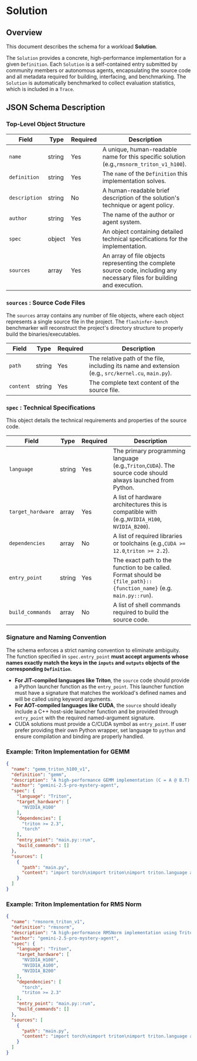 # Solution

## Overview

This document describes the schema for a workload **Solution**.

The `Solution` provides a concrete, high-performance implementation for a given `Definition`. Each `Solution` is a self-contained entry submitted by community members or autonomous agents, encapsulating the source code and all metadata required for building, interfacing, and benchmarking. The `Solution` is automatically benchmarked to collect evaluation statistics, which is included in a `Trace`.

## JSON Schema Description

### Top-Level Object Structure

| **Field** | **Type** | **Required** | **Description** |
| --- | --- | --- | --- |
| `name` | string | Yes | A unique, human-readable name for this specific solution (e.g.,`rmsnorm_triton_v1_h100`). |
| `definition` | string | Yes | The `name` of the `Definition` this implementation solves. |
| `description` | string | No | A human-readable brief description of the solution's technique or agent policy. |
| `author` | string | Yes | The name of the author or agent system. |
| `spec` | object | Yes | An object containing detailed technical specifications for the implementation. |
| `sources` | array | Yes | An array of file objects representing the complete source code, including any necessary files for building and execution. |

### `sources` : Source Code Files

The `sources` array contains any number of file objects, where each object represents a single source file in the project. The `flashinfer-bench` benchmarker will reconstruct the project's directory structure to properly build the binaries/executables.

| Field | Type | Required | Description |
| --- | --- | --- | --- |
| `path` | string | Yes | The relative path of the file, including its name and extension (e.g., `src/kernel.cu`, `main.py`). |
| `content` | string | Yes | The complete text content of the source file. |

### `spec` : Technical Specifications

This object details the technical requirements and properties of the source code.

| **Field** | **Type** | **Required** | **Description** |
| --- | --- | --- | --- |
| `language` | string | Yes | The primary programming language (e.g.,`Triton`,`CUDA`). The source code should always launched from Python. |
| `target_hardware` | array | Yes | A list of hardware architectures this is compatible with (e.g.,`NVIDIA_H100`, `NVIDIA_B200`). |
| `dependencies` | array | No | A list of required libraries or toolchains (e.g.,`CUDA >= 12.0`,`triton >= 2.2`). |
| `entry_point` | string | Yes | The exact path to the function to be called. Format should be `{file_path}::{function_name}` (e.g. `main.py::run`). |
| `build_commands` | array | No | A list of shell commands required to build the source code. |

### Signature and Naming Convention

The schema enforces a strict naming convention to eliminate ambiguity. The function specified in `spec.entry_point` **must accept arguments whose names exactly match the keys in the `inputs` and `outputs` objects of the corresponding `Definition`**.

- **For JIT-compiled languages like Triton**, the `source` code should provide a Python launcher function as the `entry_point`. This launcher function must have a signature that matches the workload's defined names and will be called using keyword arguments.
- **For AOT-compiled languages like CUDA**, the `source` should ideally include a C++ host-side launcher function and be provided through `entry_point` with the required named-argument signature.
- CUDA solutions must provide a C/CUDA symbol as `entry_point`. If user prefer providing their own Python wrapper, set language to `python` and ensure compilation and binding are properly handled.

### Example: Triton Implementation for GEMM

```json
{
  "name": "gemm_triton_h100_v1",
  "definition": "gemm",
  "description": "A high-performance GEMM implementation (C = A @ B.T) using Triton. Generated by one-shot inquiry with Gemini-2.5-Pro.",
  "author": "gemini-2.5-pro-mystery-agent",
  "spec": {
    "language": "Triton",
    "target_hardware": [
      "NVIDIA_H100"
    ],
    "dependencies": [
      "triton >= 2.3",
      "torch"
    ],
    "entry_point": "main.py::run",
    "build_commands": []
  },
  "sources": [
    {
      "path": "main.py",
      "content": "import torch\nimport triton\nimport triton.language as tl\n\n@triton.autotune(\n    configs=[\n        triton.Config({'BLOCK_SIZE_M': 128, 'BLOCK_SIZE_N': 256, 'BLOCK_SIZE_K': 64, 'GROUP_SIZE_M': 8}, num_stages=3, num_warps=8),\n        triton.Config({'BLOCK_SIZE_M': 256, 'BLOCK_SIZE_N': 128, 'BLOCK_SIZE_K': 64, 'GROUP_SIZE_M': 8}, num_stages=3, num_warps=8)\n    ],\n    key=['M', 'N', 'K'],\n)\n@triton.jit\ndef _gemm_kernel(\n    A, B, C, M, N, K, stride_am, stride_ak, stride_bn, stride_bk, stride_cm, stride_cn, BLOCK_SIZE_M: tl.constexpr, BLOCK_SIZE_N: tl.constexpr, BLOCK_SIZE_K: tl.constexpr, GROUP_SIZE_M: tl.constexpr\n):\n    # ... (Triton kernel logic as before)\n    pid = tl.program_id(axis=0)\n    num_pid_m = tl.cdiv(M, BLOCK_SIZE_M)\n    num_pid_n = tl.cdiv(N, BLOCK_SIZE_N)\n    num_pid_in_group = GROUP_SIZE_M * num_pid_n\n    group_id = pid // num_pid_in_group\n    first_pid_m = group_id * GROUP_SIZE_M\n    group_size_m = min(num_pid_m - first_pid_m, GROUP_SIZE_M)\n    pid_m = first_pid_m + (pid % group_size_m)\n    pid_n = (pid % num_pid_in_group) // group_size_m\n\n    offs_am = (pid_m * BLOCK_SIZE_M + tl.arange(0, BLOCK_SIZE_M))[:, None]\n    offs_bn = (pid_n * BLOCK_SIZE_N + tl.arange(0, BLOCK_SIZE_N))[None, :]\n    offs_k = tl.arange(0, BLOCK_SIZE_K)\n    a_ptrs = A + (offs_am * stride_am + offs_k[None, :] * stride_ak)\n    b_ptrs = B + (offs_bn * stride_bn + offs_k[:, None] * stride_bk)\n\n    accumulator = tl.zeros((BLOCK_SIZE_M, BLOCK_SIZE_N), dtype=tl.float32)\n    for k in range(0, tl.cdiv(K, BLOCK_SIZE_K)):\n        a = tl.load(a_ptrs)\n        b = tl.load(b_ptrs)\n        accumulator += tl.dot(a, b)\n        a_ptrs += BLOCK_SIZE_K * stride_ak\n        b_ptrs += BLOCK_SIZE_K * stride_bk\n    c = accumulator.to(C.dtype.element_ty)\n\n    offs_cm = pid_m * BLOCK_SIZE_M + tl.arange(0, BLOCK_SIZE_M)\n    offs_cn = pid_n * BLOCK_SIZE_N + tl.arange(0, BLOCK_SIZE_N)\n    c_ptrs = C + stride_cm * offs_cm[:, None] + stride_cn * offs_cn[None, :]\n    c_mask = (offs_cm[:, None] < M) & (offs_cn[None, :] < N)\n    tl.store(c_ptrs, c, mask=c_mask)\n\ndef run(A, B):\n    M, K = A.shape\n    N, _ = B.shape\n    C = torch.empty((M, N), device=A.device, dtype=A.dtype)\n    grid = lambda META: (triton.cdiv(M, META['BLOCK_SIZE_M']) * triton.cdiv(N, META['BLOCK_SIZE_N']), )\n    _gemm_kernel[grid](A, B, C, M, N, K, A.stride(0), A.stride(1), B.stride(0), B.stride(1), C.stride(0), C.stride(1))\n    return C"
    }
  ]
}
```

### Example: Triton Implementation for RMS Norm

```json
{
  "name": "rmsnorm_triton_v1",
  "definition": "rmsnorm",
  "description": "A high-performance RMSNorm implementation using Triton. Generated by one-shot inquiry with Gemini-2.5-Pro.",
  "author": "gemini-2.5-pro-mystery-agent",
  "spec": {
    "language": "Triton",
    "target_hardware": [
      "NVIDIA_H100",
      "NVIDIA_A100",
      "NVIDIA_B200"
    ],
    "dependencies": [
      "torch",
      "triton >= 2.3"
    ],
    "entry_point": "main.py::run",
    "build_commands": []
  },
  "sources": [
    {
      "path": "main.py",
      "content": "import torch\nimport triton\nimport triton.language as tl\n\n@triton.jit\ndef _rmsnorm_kernel(x_ptr, weight_ptr, output_ptr,\n                    x_row_stride, output_row_stride,\n                    n_cols, eps, \n                    BLOCK_SIZE: tl.constexpr):\n    # Get the row index for this program instance\n    row_idx = tl.program_id(0)\n\n    # Create pointers to the beginning of the current row\n    row_x_ptr = x_ptr + row_idx * x_row_stride\n    row_output_ptr = output_ptr + row_idx * output_row_stride\n\n    # --- Pass 1: Calculate mean of squares ---\n    var_acc = tl.zeros([BLOCK_SIZE], dtype=tl.float32)\n    for off in range(0, n_cols, BLOCK_SIZE):\n        cols = off + tl.arange(0, BLOCK_SIZE)\n        mask = cols < n_cols\n        # Load input data, converting to float32 for accumulation\n        x = tl.load(row_x_ptr + cols, mask=mask, other=0.0).to(tl.float32)\n        var_acc += x * x\n    \n    # Reduce the block-level accumulators to a single scalar value for the row variance\n    row_var = tl.sum(var_acc, axis=0) / n_cols\n    rstd = tl.rsqrt(row_var + eps)\n\n    # --- Pass 2: Normalize and apply weight ---\n    for off in range(0, n_cols, BLOCK_SIZE):\n        cols = off + tl.arange(0, BLOCK_SIZE)\n        mask = cols < n_cols\n\n        # Load input and weight\n        x = tl.load(row_x_ptr + cols, mask=mask, other=0.0)\n        w = tl.load(weight_ptr + cols, mask=mask, other=0.0)\n\n        # Normalize, apply weight, and store\n        x_normalized = x * rstd\n        output = x_normalized * w\n        tl.store(row_output_ptr + cols, output, mask=mask)\n\ndef run(input: torch.Tensor, weight: torch.Tensor, eps: float):\n    \"\"\"\n    Launcher function for the RMSNorm Triton kernel.\n\n    Args:\n        input (torch.Tensor): The input tensor of shape (batch_size, hidden_size).\n        weight (torch.Tensor): The weight tensor of shape (hidden_size).\n        eps (float): A small value to prevent division by zero.\n\n    Returns:\n        dict: A dictionary containing the output tensor under the key 'output'.\n    \"\"\"\n    # Ensure input tensor is contiguous in the last dimension\n    input = input.contiguous()\n    n_rows, n_cols = input.shape\n\n    # Create the output tensor\n    output = torch.empty_like(input)\n\n    # Pick a block size. 1024 is a good default for typical hidden sizes.\n    BLOCK_SIZE = 1024\n\n    # Define the grid for launching the kernel\n    # One program instance per row\n    grid = (n_rows,)\n\n    # Launch the kernel\n    _rmsnorm_kernel[grid](input, weight, output,\n                         input.stride(0), output.stride(0),\n                         n_cols, eps, \n                         BLOCK_SIZE=BLOCK_SIZE)\n    \n    return output"
    }
  ]
}
```
